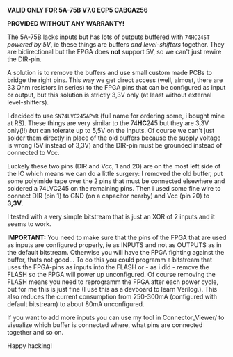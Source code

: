 **VALID ONLY FOR 5A-75B V7.0 ECP5 CABGA256**  

**PROVIDED WITHOUT ANY WARRANTY!**

The 5A-75B lacks inputs but has lots of outputs buffered with `74HC245T` *powered by 5V*, ie these things are buffers *and level-shifters* together. They are bidirectional but the FPGA does **not** support 5V, so we can't just rewire the DIR-pin.

A solution is to remove the buffers and use small custom made PCBs to bridge the right pins. This way we get direct access (well, almost, there are 33 Ohm resistors in series) to the FPGA pins that can be configured as input or output, but this solution is strictly 3,3V only (at least without external level-shifters).

I decided to use `SN74LVC245APWR` (full name for ordering some, i bought mine at RS). These things are very similar to the 74**HC**245 but they are 3,3V only(!!) *but* can tolerate up to 5,5V on the inputs. Of course we can't just solder them directly in place of the old buffers because the supply voltage is wrong (5V instead of 3,3V) and the DIR-pin must be grounded instead of connected to Vcc.

Luckely these two pins (DIR and Vcc, 1 and 20) are on the most left side of the IC which means we can do a little surgery: I removed the old buffer, put some polyimide tape over the 2 pins that must be connected elsewhere and soldered a 74LVC245 on the remaining pins. Then i used some fine wire to connect DIR (pin 1) to GND (on a capacitor nearby) and Vcc (pin 20) to **3,3V**.

I tested with a very simple bitstream that is just an XOR of 2 inputs and it seems to work.

**IMPORTANT:** You need to make sure that the pins of the FPGA that are used as inputs are configured properly, ie as INPUTS and not as OUTPUTS as in the default bitstream. Otherwise you will have the FPGA fighting against the buffer, thats not good... To do this you could programm a bitstream that uses the FPGA-pins as inputs into the FLASH or - as i did - remove the FLASH so the FPGA will power up unconfigured. Of course removing the FLASH means you need to reprogramm the FPGA after each power cycle, but for me this is just fine (I use this as a devboard to learn Verilog.). This also reduces the current consumption from 250-300mA (configured with default bitstream) to about 80mA unconfigured.

If you want to add more inputs you can use my tool in Connector_Viewer/ to visualize which buffer is connected where, what pins are connected together and so on.

Happy hacking!

